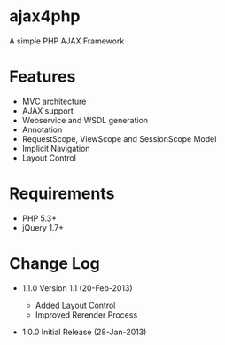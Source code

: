 ajax4php
========

A simple PHP AJAX Framework


Features
========

- MVC architecture
- AJAX support
- Webservice and WSDL generation
- Annotation
- RequestScope, ViewScope and SessionScope Model
- Implicit Navigation
- Layout Control

Requirements
============

- PHP 5.3+
- jQuery 1.7+


Change Log
==========

* 1.1.0 Version 1.1 (20-Feb-2013)
  - Added Layout Control
  - Improved Rerender Process 
  
* 1.0.0 Initial Release (28-Jan-2013)
